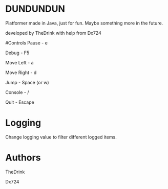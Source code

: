 # DUNDUNDUN
Platformer made in Java, just for fun. Maybe something more in the future.

developed by TheDrink with help from Dx724

#Controls
Pause - e

Debug - F5

Move Left - a

Move Right - d

Jump - Space (or w)

Console - /

Quit - Escape


# Logging
Change logging value to filter different logged items.

# Authors
TheDrink

Dx724
